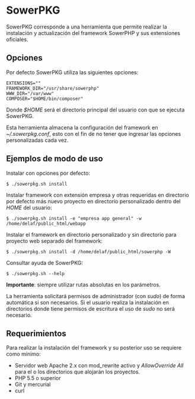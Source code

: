 SowerPKG
========

SowerPKG corresponde a una herramienta que permite realizar la instalación y actualización del framework SowerPHP y sus extensiones oficiales.

Opciones
--------

Por defecto SowerPKG utiliza las siguientes opciones:

	EXTENSIONS=""
	FRAMEWORK_DIR="/usr/share/sowerphp"
	WWW_DIR="/var/www"
	COMPOSER="$HOME/bin/composer"

Donde *$HOME* será el directorio principal del usuario con que se ejecuta SowerPKG.

Esta herramienta almacena la configuración del framework en *~/.sowerpkg.conf*, esto con el fin de no tener que ingresar las opciones personalizadas cada vez.

Ejemplos de modo de uso
-----------------------

Instalar con opciones por defecto:

	$ ./sowerpkg.sh install

Instalar framework con extensión empresa y otras requeridas en directorio por defecto más nuevo proyecto en directorio personalizado dentro del *HOME* del usuario:

	$ ./sowerpkg.sh install -e "empresa app general" -w /home/delaf/public_html/webapp

Instalar el framework en directorio personalizado y sin directorio para proyecto web separado del framework:

	$ ./sowerpkg.sh install -d /home/delaf/public_html/sowerphp -W

Consultar ayuda de SowerPKG:

	$ ./sowerpkg.sh --help

**Importante**: siempre utilizar rutas absolutas en los parámetros.

La herramienta solicitará permisos de administrador (con *sudo*) de forma automática si son necesarios. Si el usuario realiza la instalación en directorios donde tiene permisos de escritura el uso de *sudo* no será necesario.

Requerimientos
--------------

Para realizar la instalación del framework y su posterior uso se requiere como mínimo:

- Servidor web Apache 2.x con mod\_rewrite activo y *AllowOverride All* para el o los directorios que alojarán los proyectos.
- PHP 5.5 o superior
- Git y mercurial
- curl
